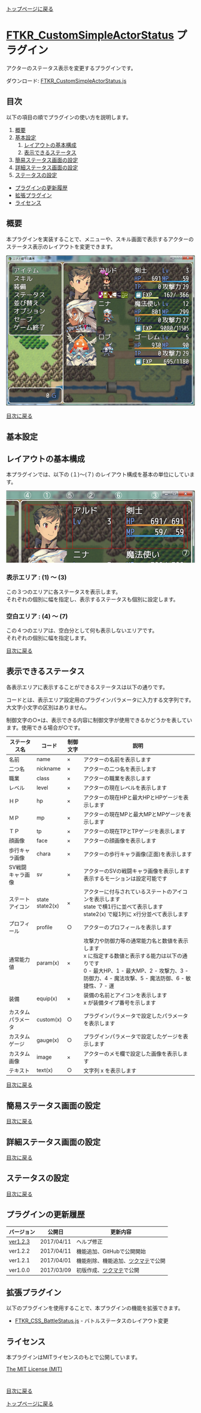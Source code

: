 [トップページに戻る](README.ja.md)

# [FTKR_CustomSimpleActorStatus](FTKR_CustomSimpleActorStatus.js) プラグイン

アクターのステータス表示を変更するプラグインです。

ダウンロード: [FTKR_CustomSimpleActorStatus.js](https://raw.githubusercontent.com/futokoro/RPGMaker/master/FTKR_CustomSimpleActorStatus.js)

## 目次

以下の項目の順でプラグインの使い方を説明します。
1. [概要](#概要)
2. [基本設定](#基本設定)
    1. [レイアウトの基本構成](#レイアウトの基本構成)
    2. [表示できるステータス](#表示できるステータス)
3. [簡易ステータス画面の設定](#簡易ステータス画面の設定)
4. [詳細ステータス画面の設定](#詳細ステータス画面の設定)
5. [ステータスの設定](#ステータスの設定)
* [プラグインの更新履歴](#プラグインの更新履歴)
* [拡張プラグイン](#拡張プラグイン)
* [ライセンス](#ライセンス)

## 概要

本プラグインを実装することで、メニューや、スキル画面で表示するアクターのステータス表示のレイアウトを変更できます。

![スキルツリー画面](image/FTKR_CustomSimpleActorStatus/n01_001.png)

[目次に戻る](#目次)

## 基本設定
## レイアウトの基本構成

本プラグインでは、以下の (１)～(７) のレイアウト構成を基本の単位にしています。

![ShowSkillCommand](image/FTKR_CustomSimpleActorStatus/n01_002.png)

### 表示エリア : (1) ～ (3)
この３つのエリアに各ステータスを表示します。<br>
それぞれの個別に幅を指定し、表示するステータスも個別に設定します。

### 空白エリア : (4) ～ (7)
この４つのエリアは、空白分として何も表示しないエリアです。<br>
それぞれの個別に幅を指定します。

[目次に戻る](#目次)

## 表示できるステータス

各表示エリアに表示することができるステータスは以下の通りです。

コードとは、表示エリア設定用のプラグインパラメータに入力する文字列です。
大文字小文字の区別はありません。

制御文字の○×は、表示できる内容に制御文字が使用できるかどうかを表しています。使用できる場合が○です。

| ステータス名 | コード | 制御文字 |説明 |
| ----------- | ----- | ---- | ---- |
| 名前 | name | × | アクターの名前を表示します
| 二つ名 | nickname | × | アクターの二つ名を表示します |
| 職業 | class | × | アクターの職業を表示します |
| レベル | level | × | アクターの現在レベルを表示します |
| ＨＰ | hp | × | アクターの現在HPと最大HPとHPゲージを表示します |
| ＭＰ | mp | × | アクターの現在MPと最大MPとMPゲージを表示します |
| ＴＰ | tp | × | アクターの現在TPとTPゲージを表示します |
| 顔画像 | face | × | アクターの顔画像を表示します |
| 歩行キャラ画像 | chara | × | アクターの歩行キャラ画像(正面)を表示します |
| SV戦闘キャラ画像 | sv | × | アクターのSVの戦闘キャラ画像を表示します <br> 表示するモーションは設定可能です |
| ステートアイコン | state <br> state2(x) | × | アクターに付与されているステートのアイコンを表示します <br> state で横1行に並べて表示します <br> state2(x) で縦1列に x行分並べて表示します |
| プロフィール | profile | ○ | アクターのプロフィールを表示します |
| 通常能力値 | param(x) | × | 攻撃力や防御力等の通常能力名と数値を表示します <br> x に指定する数値と表示する能力は以下の通りです <br> 0 - 最大HP、1 - 最大MP、2 - 攻撃力、3 - 防御力、4 - 魔法攻撃、5 - 魔法防御、6 - 敏捷性、7 - 運|
| 装備 | equip(x) | × | 装備の名前とアイコンを表示します <br> x が装備タイプ番号を示します |
| カスタムパラメータ | custom(x) | ○ | プラグインパラメータで設定したパラメータを表示します |
| カスタムゲージ | gauge(x) | ○ | プラグインパラメータで設定したゲージを表示します |
| カスタム画像 | image | × | アクターのメモ欄で設定した画像を表示します |
| テキスト | text(x) | ○ | 文字列 x を表示します |

[目次に戻る](#目次)

## 簡易ステータス画面の設定

[目次に戻る](#目次)

## 詳細ステータス画面の設定

[目次に戻る](#目次)

## ステータスの設定

[目次に戻る](#目次)

## プラグインの更新履歴

| バージョン | 公開日 | 更新内容 |
| --- | --- | --- |
| [ver1.2.3](FTKR_CustomSimpleActorStatus.js) | 2017/04/11 | ヘルプ修正 |
| ver1.2.2 | 2017/04/11 | 機能追加、GitHubで公開開始 |
| ver1.2.1 | 2017/04/01 | 機能削除、機能追加、[ツクマテ](http://tm.lucky-duet.com/viewtopic.php?f=5&t=3305)で公開 |
| ver1.0.0 | 2017/03/09 | 初版作成、[ツクマテ](http://tm.lucky-duet.com/viewtopic.php?f=5&t=3305)で公開 |

## 拡張プラグイン

以下のプラグインを使用することで、本プラグインの機能を拡張できます。

* [FTKR_CSS_BattleStatus.js](FTKR_CSS_BattleStatus.js) - バトルステータスのレイアウト変更

## ライセンス

本プラグインはMITライセンスのもとで公開しています。

[The MIT License (MIT)](https://opensource.org/licenses/mit-license.php)

#
[目次に戻る](#目次)

[トップページに戻る](README.ja.md)